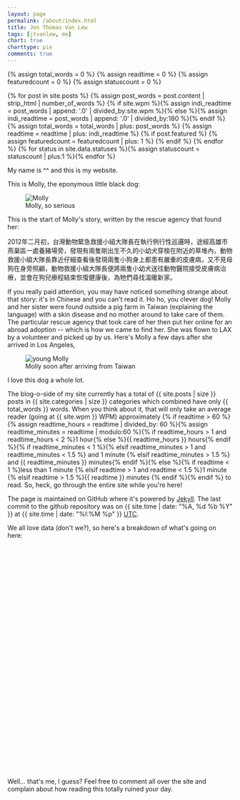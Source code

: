 ```yaml
---
layout: page
permalink: /about/index.html
title: Jon Thomas Van Lew
tags: [jtvanlew, me]
chart: true
charttype: pie
comments: true
---
```


{% assign total_words = 0 %}
{% assign readtime = 0 %}
{% assign featuredcount = 0 %}
{% assign statuscount = 0 %}

{% for post in site.posts %}
    {% assign post_words = post.content | strip_html | number_of_words %}
    {% if site.wpm %}{% assign indi_readtime = post_words | append: '.0' | divided_by:site.wpm %}{% else %}{% assign indi_readtime = post_words | append: '.0' | divided_by:180 %}{% endif %}
    {% assign total_words = total_words | plus: post_words %}
    {% assign readtime = readtime | plus: indi_readtime %}
    {% if post.featured %}
    {% assign featuredcount = featuredcount | plus: 1 %}
    {% endif %}
{% endfor %}
{% for status in site.data.statuses %}{% assign statuscount = statuscount | plus:1 %}{% endfor %}

My name is ^^ and this is my website. 

This is Molly, the eponymous little black dog:

<figure>
	<img src="{{ site.url }}/images/page/about/molly-bw.jpg" alt="Molly">
	<figcaption>Molly, so serious</figcaption>
</figure>

This is the start of Molly's story, written by the rescue agency that found her:

2012年二月初，台灣動物緊急救援小組大隊長在執行例行性巡邏時，途經高雄市燕巢區一處養豬場旁，發現有兩隻剛出生不久的小幼犬穿梭在附近的草堆內，動物救援小組大隊長靠近仔細查看後發現兩隻小狗身上都患有嚴重的皮膚病，又不見母狗在身旁照顧，動物救援小組大隊長便將兩隻小幼犬送往動物醫院接受皮膚病治療，並會在狗兒療程結束恢復健康後，為牠們尋找溫暖新家。

If you really paid attention, you may have noticed something strange about that story: it's in Chinese and you can't read it. Ho ho, you clever dog! Molly and her sister were found outside a pig farm in Taiwan (explaining the language) with a skin disease and no mother around to take care of them. The particular rescue agency that took care of her then put her online for an abroad adoption -- which is how we came to find her. She was flown to LAX by a volunteer and picked up by us. Here's Molly a few days after she arrived in Los Angeles, 

<figure>
	<img src="{{ site.url }}/images/page/about/molly-young.jpg" alt="young Molly">
	<figcaption>Molly soon after arriving from Taiwan</figcaption>
</figure>

I love this dog a whole lot.

</hr>

The blog-o-side of my site currently has a total of {{ site.posts | size }} posts in {{ site.categories | size }} categories which combined have only {{ total_words }} words. When you think about it, that will only take an average reader (going at {{ site.wpm }} WPM) approximately {% if readtime > 60 %}{% assign readtime_hours = readtime | divided_by: 60 %}{% assign readtime_minutes = readtime | modulo:60 %}{% if readtime_hours > 1 and readtime_hours < 2 %}1 hour{% else %}<span class="hour">{{ readtime_hours }}</span> hours{% endif %}{% if readtime_minutes < 1 %}{% elsif readtime_minutes > 1 and readtime_minutes < 1.5 %} and 1 minute {% elsif readtime_minutes > 1.5 %} and <span class="time">{{ readtime_minutes }}</span> minutes{% endif %}{% else %}{% if readtime < 1 %}less than 1 minute {% elsif readtime > 1 and readtime < 1.5 %}1 minute {% elsif readtime > 1.5 %}<span class="time">{{ readtime }}</span> minutes {% endif %}{% endif %} to read. So, heck, go through the entire site while you're here!

The page is maintained on GitHub where it's powered by [Jekyll](http://jekyllrb.com/). The last commit to the github repository was on {{ site.time | date: "%A, %d %b %Y" }} at {{ site.time | date: "%I:%M %p" }} [UTC](http://en.wikipedia.org/wiki/Coordinated_Universal_Time "Temps Universel Coordonné").

We all love data (don't we?), so here's a breakdown of what's going on here:

<div class="chart" id="chartdiv" style="width: 100%; height: 500px; margin-bottom: 20px;" ></div>

Well... that's me, I guess? Feel free to comment all over the site and complain about how reading this totally ruined your day.




<!-- amCharts javascript code -->
<script type="text/javascript">
	AmCharts.makeChart("chartdiv",
		{
			"type": "pie",
			"pathToImages": "http://cdn.amcharts.com/lib/3/images/",
			"balloonText": "Category: [[title]]<br><span style='font-size:14px'><b>[[value]] Posts</b> ([[percents]]%)</span>",
			"innerRadius": "40%",
			"minRadius": 100,
			"pullOutRadius": "15%",
			"startRadius": "30%",
			"colors": [
				"#69D2E7",
				"#A7DBD8",
				"#E0E4CC",
				"#F38630",
				"#FA6900",
				"#B0DE09",
				"#04D215",
				"#0D8ECF",
				"#0D52D1",
				"#2A0CD0",
				"#8A0CCF",
				"#CD0D74",
				"#754DEB",
				"#DDDDDD",
				"#999999",
				"#333333",
				"#000000",
				"#57032A",
				"#CA9726",
				"#990000",
				"#4B0C25"
			],
			"hoverAlpha": 0.74,
			"pullOutEffect": "elastic",
			"pullOutOnlyOne": true,
			"startEffect": "easeOutSine",
			"titleField": "category",
			"valueField": "number-of-posts",
			"allLabels": [],
			"balloon": {},
			"legend": {
				"align": "center",
				"markerType": "diamond",
				"switchable": false,
				"textClickEnabled": true,
				"useMarkerColorForLabels": true,
				"useMarkerColorForValues": true,
				"valueText": "[[value]] Posts"
			},
			"titles": [
				{
					"id": "Title-1",
					"text": "Number of Posts Breakdown"
				}
			],
      "dataProvider": [
{% assign tags_list = site.categories %}  
  {% if tags_list.first[0] == null %}
    {% for tag in tags_list %} 
        {
          "category": "{{ tag | capitalize }}",
          "number-of-posts": {{ site.tags[tag].size }}
        },
    {% endfor %}
  {% else %}
    {% for tag in tags_list %} 
        {
          "category": "{{ tag[0] | capitalize }}",
          "number-of-posts": {{ tag[1].size }}
        },
    {% endfor %}
  {% endif %}
{% assign tags_list = nil %}
      ]
    }
  );
</script>